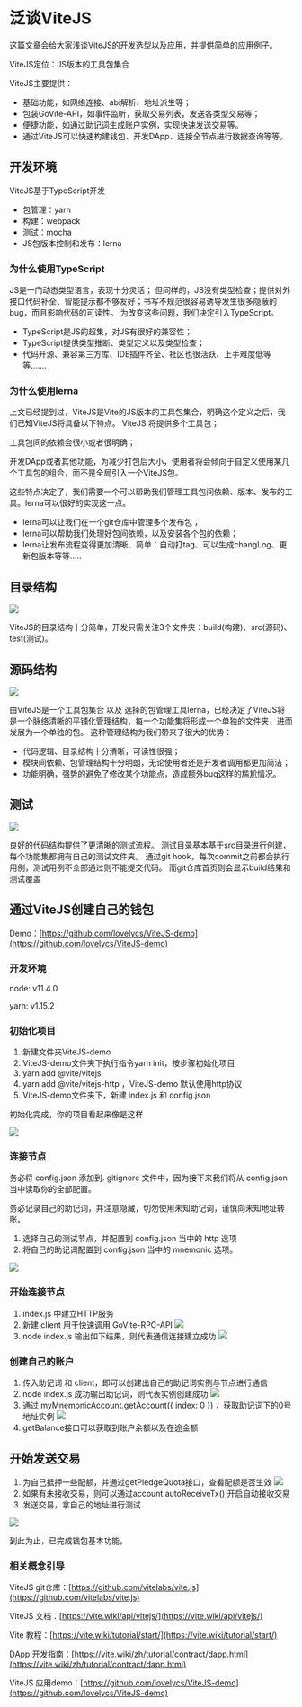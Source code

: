 # 泛谈ViteJS

这篇文章会给大家浅谈ViteJS的开发选型以及应用，并提供简单的应用例子。

ViteJS定位：JS版本的工具包集合

ViteJS主要提供：
* 基础功能，如网络连接、abi解析、地址派生等；
* 包装GoVite-API，如事件监听，获取交易列表，发送各类型交易等；
* 便捷功能，如通过助记词生成账户实例，实现快速发送交易等。
* 通过ViteJS可以快速构建钱包、开发DApp、连接全节点进行数据查询等等。

## 开发环境

ViteJS基于TypeScript开发

* 包管理：yarn
* 构建：webpack
* 测试：mocha
* JS包版本控制和发布：lerna

### 为什么使用TypeScript
JS是一门动态类型语言，表现十分灵活；
但同样的，JS没有类型检查；提供对外接口代码补全、智能提示都不够友好；书写不规范很容易诱导发生很多隐蔽的bug，而且影响代码的可读性。
为改变这些问题，我们决定引入TypeScript。

* TypeScript是JS的超集，对JS有很好的兼容性；
* TypeScript提供类型推断、类型定义以及类型检查；
* 代码开源、兼容第三方库、IDE插件齐全、社区也很活跃、上手难度低等等.......

### 为什么使用lerna
上文已经提到过，ViteJS是Vite的JS版本的工具包集合，明确这个定义之后，我们已知ViteJS将具备以下特点。
ViteJS 将提供多个工具包；

工具包间的依赖会很小或者很明确；

开发DApp或者其他功能，为减少打包后大小，使用者将会倾向于自定义使用某几个工具包的组合，而不是全局引入一个ViteJS包。

这些特点决定了，我们需要一个可以帮助我们管理工具包间依赖、版本、发布的工具。lerna可以很好的实现这一点。
* lerna可以让我们在一个git仓库中管理多个发布包；
* lerna可以帮助我们处理好包间依赖，以及安装各个包的依赖；
* lerna让发布流程变得更加清晰、简单：自动打tag、可以生成changLog、更新包版本等等.....

## 目录结构

![](../../../assets/images/ViteJS-talk-1.png)

ViteJS的目录结构十分简单，开发只需关注3个文件夹：build(构建)、src(源码)、test(测试)。

## 源码结构

![](../../../assets/images/ViteJS-talk-2.png)

由ViteJS是一个工具包集合 以及 选择的包管理工具lerna，已经决定了ViteJS将是一个脉络清晰的平铺化管理结构，每一个功能集将形成一个单独的文件夹，进而发展为一个单独的包。
这种管理结构为我们带来了很大的优势：
* 代码逻辑、目录结构十分清晰，可读性很强；
* 模块间依赖、包管理结构十分明朗，无论使用者还是开发者调用都更加简洁；
* 功能明确，强势的避免了修改某个功能点，造成额外bug这样的尴尬情况。

## 测试

![](../../../assets/images/ViteJS-talk-3.png)

良好的代码结构提供了更清晰的测试流程。
测试目录基本基于src目录进行创建，每个功能集都拥有自己的测试文件夹。
通过git hook，每次commit之前都会执行用例，测试用例不全部通过则不能提交代码。
而git仓库首页则会显示build结果和测试覆盖

## 通过ViteJS创建自己的钱包

Demo：[https://github.com/lovelycs/ViteJS-demo](https://github.com/lovelycs/ViteJS-demo)

### 开发环境

node: v11.4.0

yarn: v1.15.2

### 初始化项目

1. 新建文件夹ViteJS-demo
2. ViteJS-demo文件夹下执行指令yarn init，按步骤初始化项目
3. yarn add @vite/vitejs
4. yarn add @vite/vitejs-http ，ViteJS-demo 默认使用http协议
5. ViteJS-demo文件夹下，新建 index.js 和 config.json

初始化完成，你的项目看起来像是这样

![](../../../assets/images/ViteJS-talk-4.png)

### 连接节点

务必将 config.json 添加到. gitignore 文件中，因为接下来我们将从 config.json 当中读取你的全部配置。

务必记录自己的助记词，并注意隐藏，切勿使用未知助记词，谨慎向未知地址转账。

1. 选择自己的测试节点，并配置到 config.json 当中的 http 选项
2. 将自己的助记词配置到 config.json 当中的 mnemonic 选项。

![](../../../assets/images/ViteJS-talk-5.png)

### 开始连接节点

1. index.js 中建立HTTP服务
2. 新建 client 用于快速调用 GoVite-RPC-API
![](../../../assets/images/ViteJS-talk-6.png)
3. node index.js 输出如下结果，则代表通信连接建立成功
![](../../../assets/images/ViteJS-talk-7.png)

### 创建自己的账户

1. 传入助记词 和 client，即可以创建出自己的助记词实例与节点进行通信
2. node index.js 成功输出助记词，则代表实例创建成功
![](../../../assets/images/ViteJS-talk-8.png)
3. 通过 myMnemonicAccount.getAccount({ index: 0 }) ，获取助记词下的0号地址实例
![](../../../assets/images/ViteJS-talk-9.png)
4. getBalance接口可以获取到账户余额以及在途金额

## 开始发送交易

1. 为自己抵押一些配额，并通过getPledgeQuota接口，查看配额是否生效
![](../../../assets/images/ViteJS-talk-10.png)
2. 如果有未接收交易，则可以通过account.autoReceiveTx();开启自动接收交易
3. 发送交易，拿自己的地址进行测试

![](../../../assets/images/ViteJS-talk-11.png)

到此为止，已完成钱包基本功能。

### 相关概念引导
ViteJS git仓库：[https://github.com/vitelabs/vite.js](https://github.com/vitelabs/vite.js)

ViteJS 文档：[https://vite.wiki/api/vitejs/](https://vite.wiki/api/vitejs/)

Vite 教程：[https://vite.wiki/tutorial/start/](https://vite.wiki/tutorial/start/)

DApp 开发指南：[https://vite.wiki/zh/tutorial/contract/dapp.html](https://vite.wiki/zh/tutorial/contract/dapp.html)

ViteJS 应用demo：[https://github.com/lovelycs/ViteJS-demo](https://github.com/lovelycs/ViteJS-demo)
